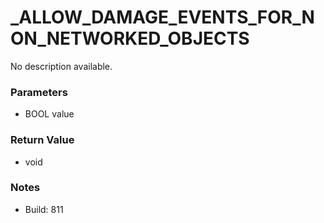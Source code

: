 # _ALLOW_DAMAGE_EVENTS_FOR_NON_NETWORKED_OBJECTS

No description available.

### Parameters
* BOOL value

### Return Value
* void

### Notes
* Build: 811

